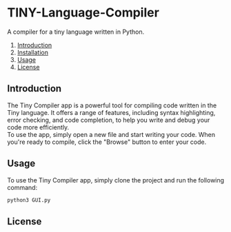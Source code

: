 # TINY-Language-Compiler
A compiler for a tiny language written in Python.
1. [Introduction](#introduction)
2. [Installation](#installation)
3. [Usage](#usage)
4. [License](#license)
## Introduction
The Tiny Compiler app is a powerful tool for compiling code written in the Tiny language. It offers a range of features, including syntax highlighting, error checking, and code completion, to help you write and debug your code more efficiently.\
To use the app, simply open a new file and start writing your code. When you're ready to compile, click the \"Browse\" button to enter your code.

## Usage
To use the Tiny Compiler app, simply clone the project and run the following command:
```bash
python3 GUI.py
```



## License
    

